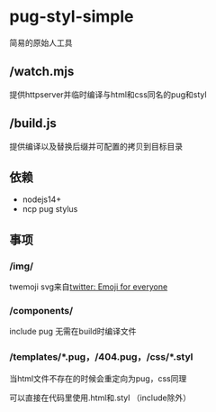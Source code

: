 # pug-styl-simple

简易的原始人工具



## /watch.mjs

提供httpserver并临时编译与html和css同名的pug和styl



## /build.js

提供编译以及替换后缀并可配置的拷贝到目标目录



## 依赖

- nodejs14+
- ncp  pug  stylus



## 事项

### /img/

twemoji svg来自[twitter: Emoji for everyone](https://github.com/twitter/twemoji)

### /components/

include pug 无需在build时编译文件

### /templates/\*.pug，/404.pug，/css/\*.styl

当html文件不存在的时候会重定向为pug，css同理

可以直接在代码里使用.html和.styl （include除外）
